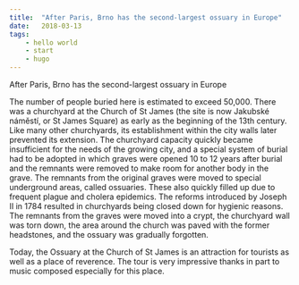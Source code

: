 ```yaml
---
title:  "After Paris, Brno has the second-largest ossuary in Europe"
date:   2018-03-13
tags: 
    - hello world
    - start
    - hugo
---
```

After Paris, Brno has the second-largest ossuary in Europe

The number of people buried here is estimated to exceed 50,000. There was a churchyard at the Church of St James (the site is now Jakubské náměstí, or St James Square) as early as the beginning of the 13th century. Like many other churchyards, its establishment within the city walls later prevented its extension. The churchyard capacity quickly became insufficient for the needs of the growing city, and a special system of burial had to be adopted in which graves were opened 10 to 12 years after burial and the remnants were removed to make room for another body in the grave. The remnants from the original graves were moved to special underground areas, called ossuaries. These also quickly filled up due to frequent plague and cholera epidemics. The reforms introduced by Joseph II in 1784 resulted in churchyards being closed down for hygienic reasons. The remnants from the graves were moved into a crypt, the churchyard wall was torn down, the area around the church was paved with the former headstones, and the ossuary was gradually forgotten.

Today, the Ossuary at the Church of St James is an attraction for tourists as well as a place of reverence. The tour is very impressive thanks in part to music composed especially for this place.
